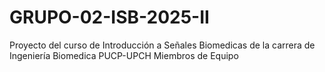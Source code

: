 # GRUPO-02-ISB-2025-II
Proyecto del curso de Introducción a Señales Biomedicas de la carrera de Ingeniería Biomedica PUCP-UPCH
Miembros de Equipo
